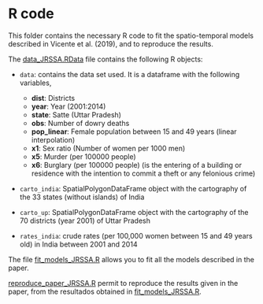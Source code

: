 # R code

This folder contains the necessary R code to fit the spatio-temporal models described in Vicente et al. (2019), and to reproduce the results.

The [data_JRSSA.RData](https://github.com/spatialstatisticsupna/Dowry_JRSSA_article/blob/master/R/data_JRSSA.RData) file contains the following R objects:

- ```data```: contains the data set used. It is a dataframe with the following variables,
	- **dist**: Districts
	- **year**: Year (2001:2014)
	- **state**: Satte (Uttar Pradesh)
	- **obs**: Number of dowry deaths
	- **pop_linear**: Female population between 15 and 49 years (linear interpolation)
	- **x1**: Sex ratio (Number of women per 1000 men)
	- **x5**: Murder (per 100000 people)
	- **x6**: Burglary (per 100000 people) (is the entering of a building or residence with the intention to commit a theft or any felonious crime) 

- ```carto_india```: SpatialPolygonDataFrame object with the cartography of the 33 states (without islands) of India

- ```carto_up```: SpatialPolygonDataFrame object with the cartography of the 70 districts (year 2001) of Uttar Pradesh

- ```rates_india```: crude rates (per 100,000 women between 15 and 49 years old) in India between 2001 and 2014


The file [fit_models_JRSSA.R](https://github.com/spatialstatisticsupna/Dowry_JRSSA_article/blob/master/R/fit_models_JRSSA.R) allows you to fit all the models described in the paper.


[reproduce_paper_JRSSA.R](https://github.com/spatialstatisticsupna/Dowry_JRSSA_article/blob/master/R/reproduce_paper_JRSSA.R) permit to reproduce the results given in the paper, from the resultados obtained in [fit_models_JRSSA.R](https://github.com/spatialstatisticsupna/Dowry_JRSSA_article/blob/master/R/fit_models_JRSSA.R).
